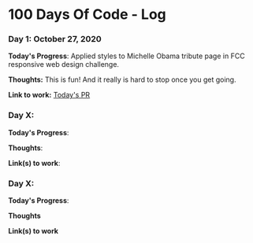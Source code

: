 # 100 Days Of Code - Log

### Day 1: October 27, 2020
**Today's Progress**: Applied styles to Michelle Obama tribute page in FCC
responsive web design challenge.

**Thoughts:** This is fun! And it really is hard to stop once you get going.

**Link to work:**
[Today's PR](https://github.com/newwebash/fcc-tribute-page/pull/5)

### Day X:

**Today's Progress**:

**Thoughts**:

**Link(s) to work**:


### Day X:

**Today's Progress**:

**Thoughts**

**Link(s) to work**
